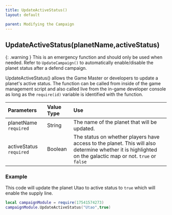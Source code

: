 ```yaml
---
title: UpdateActiveStatus()
layout: default

parent: Modifying the Campaign
---
```

<h2>UpdateActiveStatus(planetName,activeStatus)</h2>

{: .warning }
This is an emergency function and should only be used when needed. Refer to `UpdateCampaign()` to automatically enable/disable the planet status after a defend campaign.

UpdateActiveStatus() allows the Game Master or developers to update a planet's active status. The function can be called from inside of the game management script and also called live from the in-game developer console as long as the `require(id)` variable is identified with the function.

| Parameters     | Value Type | Use          |
|:---------------|:-----------|:-------------|
| planetName `required` | String     | The name of the planet that will be updated. |
| activeStatus `required`     | Boolean        | The status on whether players have access to the planet. This will also determine whether it is highlighted on the galactic map or not. `true` or `false` |

<h3>Example</h3>

This code will update the planet Utao to active status to `true` which will enable the supply line.

```lua
local campaignModule = require(17541574273)
campaignModule.UpdateActiveStatus("Utao",true)
```
